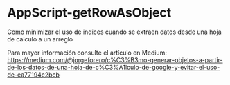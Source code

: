 # AppScript-getRowAsObject
Como minimizar el uso de indices cuando se extraen datos desde una hoja de calculo a un arreglo

Para mayor información consulte el artículo en Medium: 
https://medium.com/@jorgeforero/c%C3%B3mo-generar-objetos-a-partir-de-los-datos-de-una-hoja-de-c%C3%A1lculo-de-google-y-evitar-el-uso-de-ea77194c2bcb
